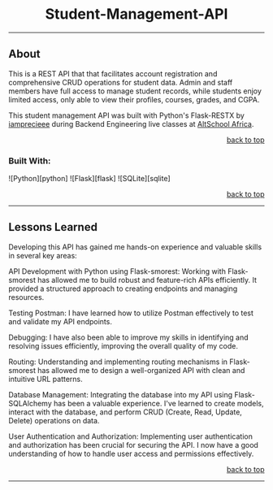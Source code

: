 <!-- Back to Top Navigation Anchor -->
<a name="readme-top"></a>

<!-- Project Name -->
<div align="center">
  <h1>Student-Management-API</h1>
</div>

---

<!-- About the Project -->
## About
This is a REST API that that facilitates account registration and comprehensive CRUD operations for student data. Admin and staff members have full access to manage student records, while students enjoy limited access, only able to view their profiles, courses, grades, and CGPA.

This student management API was built with Python's Flask-RESTX by <a href="https://www.github.com/iamprecieee">iamprecieee</a> during Backend Engineering live classes at <a href="https://altschoolafrica.com/schools/engineering">AltSchool Africa</a>.

<p align="right"><a href="#readme-top">back to top</a></p>

### Built With:

![Python][python]
![Flask][flask]
![SQLite][sqlite]

<p align="right"><a href="#readme-top">back to top</a></p>

---
<!-- Lessons from the Project -->
## Lessons Learned

Developing this API has gained me hands-on experience and valuable skills in several key areas:

API Development with Python using Flask-smorest: Working with Flask-smorest has allowed me to build robust and feature-rich APIs efficiently. It provided a structured approach to creating endpoints and managing resources.

Testing Postman: I have learned how to utilize Postman effectively to test and validate my API endpoints.

Debugging: I have also been able  to improve my skills in identifying and resolving issues efficiently, improving the overall quality of my code.

Routing: Understanding and implementing routing mechanisms in Flask-smorest has allowed me to design a well-organized API with clean and intuitive URL patterns.

Database Management: Integrating the database into my API using Flask-SQLAlchemy has been a valuable experience. I've learned to create models, interact with the database, and perform CRUD (Create, Read, Update, Delete) operations on data.

User Authentication and Authorization: Implementing user authentication and authorization has been crucial for securing the API. I now have a good understanding of how to handle user access and permissions effectively.

<p align="right"><a href="#readme-top">back to top</a></p>

---



